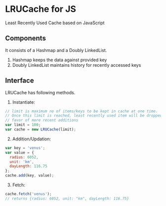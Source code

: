 # LRUCache for JS
Least Recently Used Cache based on JavaScript


## Components
It consists of a Hashmap and a Doubly LinkedList.
1. Hashmap keeps the data against provided key
2. Doubly LinkedList maintains history for recently accessed keys


## Interface
LRUCache has following methods.

1. Instantiate:
```javascript
// limit is maximum no of items/keys to be kept in cache at one time.
// Once this limit is reached, least recently used item will be dropped in
// favor of more recent additions
var limit = 100;
var cache = new LRUCache(limit);
```


2. Addition/Updation:
```javascript
var key = 'venus';
var value = {
  radius: 6052,
  unit: 'km',
  dayLength: 116.75
};
cache.add(key, value);
```


3. Fetch:
```javascript
cache.fetch('venus');
// returns {radius: 6052, unit: "km", dayLength: 116.75}
```
